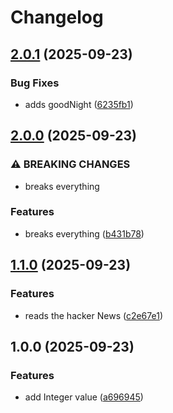 # Changelog

## [2.0.1](https://github.com/heenning/release_please/compare/v2.0.0...v2.0.1) (2025-09-23)


### Bug Fixes

* adds goodNight ([6235fb1](https://github.com/heenning/release_please/commit/6235fb1d7ad406ac6b677fe290b3bbcbafb8af08))

## [2.0.0](https://github.com/heenning/release_please/compare/v1.1.0...v2.0.0) (2025-09-23)


### ⚠ BREAKING CHANGES

* breaks everything

### Features

* breaks everything ([b431b78](https://github.com/heenning/release_please/commit/b431b78d8f728a6104ed310569543b7ce6a873fe))

## [1.1.0](https://github.com/heenning/release_please/compare/v1.0.0...v1.1.0) (2025-09-23)


### Features

* reads the hacker News ([c2e67e1](https://github.com/heenning/release_please/commit/c2e67e14ff608efa0030a53141be533dec297eda))

## 1.0.0 (2025-09-23)


### Features

* add Integer value ([a696945](https://github.com/heenning/release_please/commit/a6969451482b7927c9f1307d62e5d50e7c820000))
